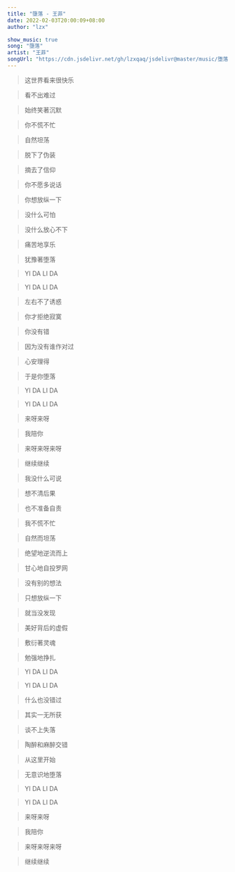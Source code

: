 ```yaml
---
title: "墮落 - 王菲"
date: 2022-02-03T20:00:09+08:00
author: "lzx"

show_music: true
song: "墮落"
artist: "王菲"
songUrl: "https://cdn.jsdelivr.net/gh/lzxqaq/jsdelivr@master/music/堕落-王菲.mp3"
---
```


> 这世界看来很快乐

> 看不出难过

> 始终笑著沉默

> 你不慌不忙

> 自然坦荡

> 脱下了伪装

> 摘去了信仰

> 你不愿多说话

> 你想放纵一下

> 没什么可怕

> 没什么放心不下

> 痛苦地享乐

> 犹豫著堕落

> YI DA LI DA

> YI DA LI DA

> 左右不了诱惑

> 你才拒绝寂寞

> 你没有错

> 因为没有谁作对过

> 心安理得

> 于是你堕落

> YI DA LI DA

> YI DA LI DA

> 来呀来呀

> 我陪你

> 来呀来呀来呀

> 继续继续

> 我没什么可说

> 想不清后果

> 也不准备自责

> 我不慌不忙

> 自然而坦荡

> 绝望地逆流而上

> 甘心地自投罗网

> 没有别的想法

> 只想放纵一下

> 就当没发现

> 美好背后的虚假

> 敷衍著灵魂

> 勉强地挣扎

> YI DA LI DA

> YI DA LI DA

> 什么也没错过

> 其实一无所获

> 谈不上失落

> 陶醉和麻醉交错

> 从这里开始

> 无意识地堕落

> YI DA LI DA

> YI DA LI DA

> 来呀来呀

> 我陪你

> 来呀来呀来呀

> 继续继续